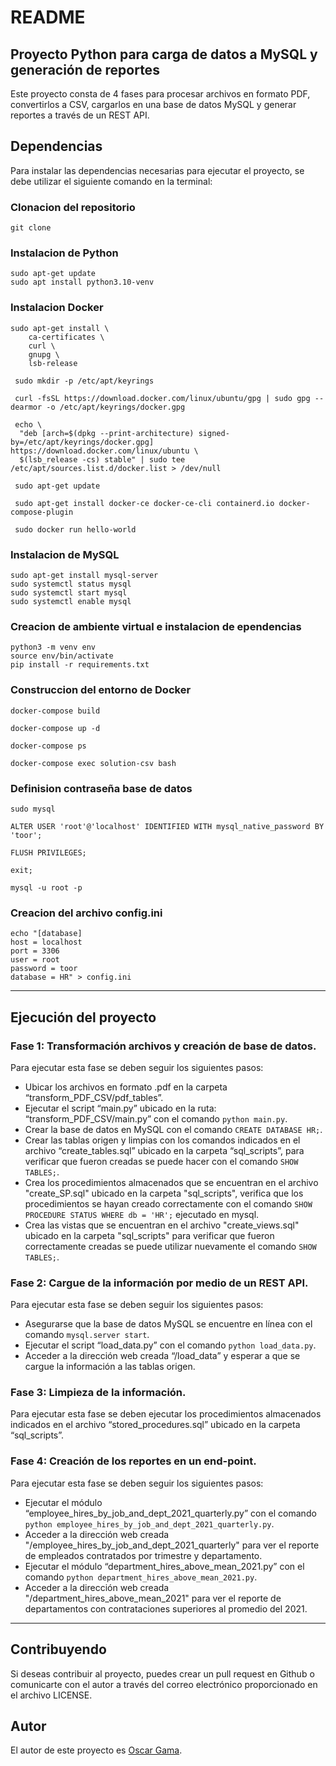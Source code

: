 # README

## Proyecto Python para carga de datos a MySQL y generación de reportes
Este proyecto consta de 4 fases para procesar archivos en formato PDF, convertirlos a CSV, cargarlos en una base de datos MySQL y generar reportes a través de un REST API.

## Dependencias

Para instalar las dependencias necesarias para ejecutar el proyecto, se debe utilizar el siguiente comando en la terminal:

### Clonacion del repositorio
```
git clone
```

### Instalacion de Python

```
sudo apt-get update
sudo apt install python3.10-venv
```

### Instalacion Docker
```
sudo apt-get install \
    ca-certificates \
    curl \
    gnupg \
    lsb-release

 sudo mkdir -p /etc/apt/keyrings   

 curl -fsSL https://download.docker.com/linux/ubuntu/gpg | sudo gpg --dearmor -o /etc/apt/keyrings/docker.gpg

 echo \
  "deb [arch=$(dpkg --print-architecture) signed-by=/etc/apt/keyrings/docker.gpg] https://download.docker.com/linux/ubuntu \
  $(lsb_release -cs) stable" | sudo tee /etc/apt/sources.list.d/docker.list > /dev/null

 sudo apt-get update 

 sudo apt-get install docker-ce docker-ce-cli containerd.io docker-compose-plugin

 sudo docker run hello-world
```

### Instalacion de MySQL
```
sudo apt-get install mysql-server
sudo systemctl status mysql
sudo systemctl start mysql
sudo systemctl enable mysql
```

### Creacion de ambiente virtual e instalacion de ependencias
```
python3 -m venv env
source env/bin/activate
pip install -r requirements.txt
```

### Construccion del entorno de Docker
```
docker-compose build

docker-compose up -d   

docker-compose ps  

docker-compose exec solution-csv bash   

```

### Definision contraseña base de datos 

```
sudo mysql

ALTER USER 'root'@'localhost' IDENTIFIED WITH mysql_native_password BY 'toor';

FLUSH PRIVILEGES;

exit;

mysql -u root -p
```

### Creacion del archivo config.ini
```
echo "[database]
host = localhost
port = 3306
user = root
password = toor
database = HR" > config.ini
```
---
## Ejecución del proyecto

### Fase 1: Transformación archivos y creación de base de datos.

Para ejecutar esta fase se deben seguir los siguientes pasos:
- Ubicar los archivos en formato .pdf en la carpeta “transform_PDF_CSV/pdf_tables”.
- Ejecutar el script “main.py” ubicado en la ruta: “transform_PDF_CSV/main.py” con el comando ```python main.py```.
- Crear la base de datos en MySQL con el comando ```CREATE DATABASE HR;```.
- Crear las tablas origen y limpias con los comandos indicados en el archivo “create_tables.sql” ubicado en la carpeta “sql_scripts”, para verificar que fueron creadas se puede hacer con el comando ```SHOW TABLES;```.
- Crea los procedimientos almacenados que se encuentran en el archivo "create_SP.sql" ubicado en la carpeta "sql_scripts", verifica que los procedimientos se hayan creado correctamente con el comando ```SHOW PROCEDURE STATUS WHERE db = 'HR';``` ejecutado en mysql.
- Crea las vistas que se encuentran en el archivo "create_views.sql" ubicado en la carpeta "sql_scripts" para verificar que fueron correctamente creadas se puede utilizar nuevamente el comando ```SHOW TABLES;```.

### Fase 2: Cargue de la información por medio de un REST API.

Para ejecutar esta fase se deben seguir los siguientes pasos:
- Asegurarse que la base de datos MySQL se encuentre en línea con el comando ```mysql.server start```.
- Ejecutar el script “load_data.py” con el comando ```python load_data.py```.
- Acceder a la dirección web creada “/load_data” y esperar a que se cargue la información a las tablas origen.

### Fase 3: Limpieza de la información.

Para ejecutar esta fase se deben ejecutar los procedimientos almacenados indicados en el archivo “stored_procedures.sql” ubicado en la carpeta “sql_scripts”.

### Fase 4: Creación de los reportes en un end-point.

Para ejecutar esta fase se deben seguir los siguientes pasos:
- Ejecutar el módulo “employee_hires_by_job_and_dept_2021_quarterly.py” con el comando ```python employee_hires_by_job_and_dept_2021_quarterly.py```.
- Acceder a la dirección web creada "/employee_hires_by_job_and_dept_2021_quarterly" para ver el reporte de empleados contratados por trimestre y departamento.
- Ejecutar el módulo “department_hires_above_mean_2021.py” con el comando ```python department_hires_above_mean_2021.py```.
- Acceder a la dirección web creada "/department_hires_above_mean_2021" para ver el reporte de departamentos con contrataciones superiores al promedio del 2021.

---
## Contribuyendo

Si deseas contribuir al proyecto, puedes crear un pull request en Github o comunicarte con el autor a través del correo electrónico proporcionado en el archivo LICENSE.

## Autor

El autor de este proyecto es [Oscar Gama](https://github.com/AirMauricio).